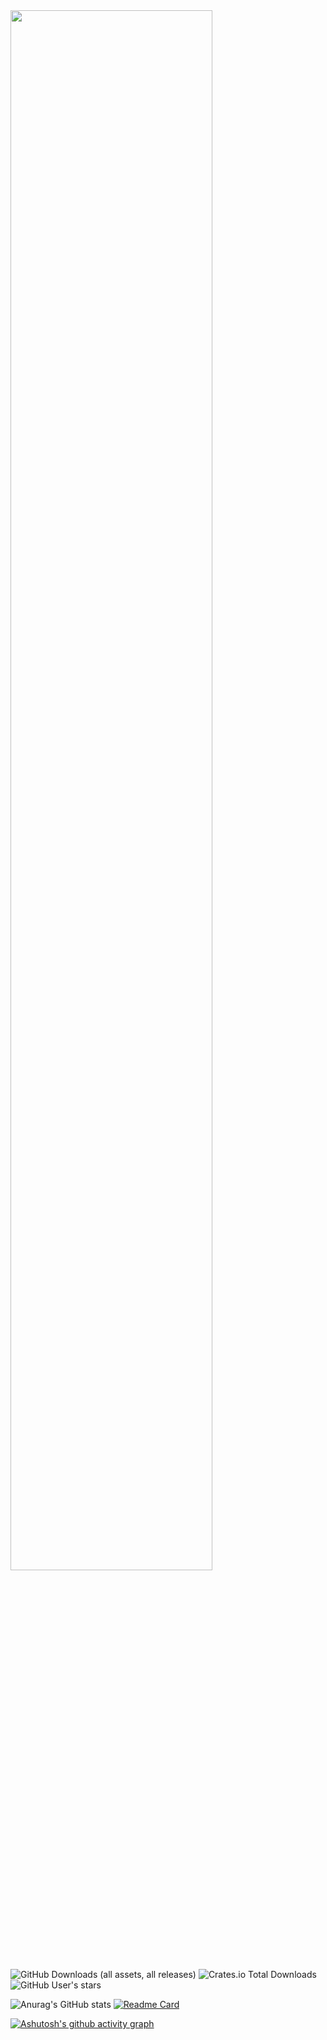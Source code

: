 <img width=80% src="https://capsule-render.vercel.app/api?type-waving&color=ff0000&height=140&section=header"/>

![GitHub Downloads (all assets, all releases)](https://img.shields.io/github/downloads/OneEyeBlack/NSPackBuilder/total)
![Crates.io Total Downloads](https://img.shields.io/github/downloads/OneEyeBlack/NSPackBuilder/total.svg)
![GitHub User's stars](https://img.shields.io/github/stars/OneEyeBlack)

![Anurag's GitHub stats](https://github-readme-stats.vercel.app/api?username=oneeyeblack&show_icons=true&hide=contribs,prs&cache_seconds=86400&theme=aura_dark&bg_color=000000&title_color=ff0000&text_color=ff0000)
[![Readme Card](https://github-readme-stats.vercel.app/api/pin/?username=oneeyeblack&repo=NSPackBuilder&cache_seconds=86400&theme=aura_dark&bg_color=000000&title_color=ff0000&text_color=ff0000)](https://github.com/OneEyeBlack/NSPackBuilder&cache_seconds=86400&theme=aura_dark&bg_color=000000&title_color=ff0000&text_color=ff0000)

[![Ashutosh's github activity graph](https://github-readme-activity-graph.vercel.app/graph?username=oneeyeblack&bg_color=000000&color=ffffff&line=ff0000&point=ffffff&area=true&hide_border=true)](https://github.com/ashutosh00710/github-readme-activity-graph)
